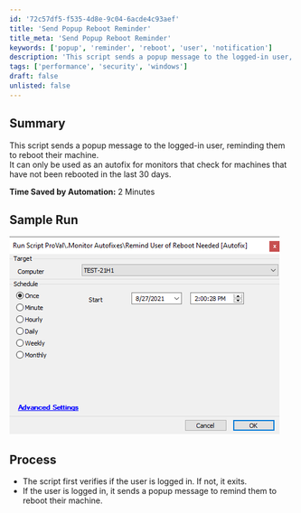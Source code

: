 ```yaml
---
id: '72c57df5-f535-4d8e-9c04-6acde4c93aef'
title: 'Send Popup Reboot Reminder'
title_meta: 'Send Popup Reboot Reminder'
keywords: ['popup', 'reminder', 'reboot', 'user', 'notification']
description: 'This script sends a popup message to the logged-in user, reminding them to reboot their machine if it has not been rebooted in the last 30 days. It is ideal for monitors that check machine uptime and require user action to maintain performance.'
tags: ['performance', 'security', 'windows']
draft: false
unlisted: false
---
```


## Summary

This script sends a popup message to the logged-in user, reminding them to reboot their machine.  
It can only be used as an autofix for monitors that check for machines that have not been rebooted in the last 30 days.  

**Time Saved by Automation:** 2 Minutes

## Sample Run

![Sample Run](../../../static/img/Remind-User-of-Reboot-Needed-Autofix/image_1.png)

## Process

- The script first verifies if the user is logged in. If not, it exits.
- If the user is logged in, it sends a popup message to remind them to reboot their machine.

